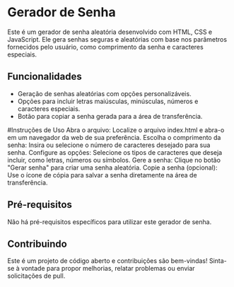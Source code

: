 # Gerador de Senha

Este é um gerador de senha aleatória desenvolvido com HTML, CSS e JavaScript. Ele gera senhas seguras e aleatórias com base nos parâmetros fornecidos pelo usuário, como comprimento da senha e caracteres especiais.


## Funcionalidades

- Geração de senhas aleatórias com opções personalizáveis.
- Opções para incluir letras maiúsculas, minúsculas, números e caracteres especiais.
- Botão para copiar a senha gerada para a área de transferência.

#Instruções de Uso
Abra o arquivo: Localize o arquivo index.html e abra-o em um navegador da web de sua preferência.
Escolha o comprimento da senha: Insira ou selecione o número de caracteres desejado para sua senha.
Configure as opções: Selecione os tipos de caracteres que deseja incluir, como letras, números ou símbolos.
Gere a senha: Clique no botão "Gerar senha" para criar uma senha aleatória.
Copie a senha (opcional): Use o ícone de cópia para salvar a senha diretamente na área de transferência.

## Pré-requisitos

Não há pré-requisitos específicos para utilizar este gerador de senha.

## Contribuindo

Este é um projeto de código aberto e contribuições são bem-vindas! Sinta-se à vontade para propor melhorias, relatar problemas ou enviar solicitações de pull.

